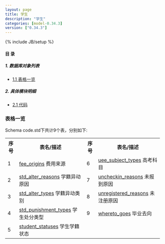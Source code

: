 ```yaml
---
layout: page
title: 学生 
description: "学生"
categories: [model-0.34.3]
version: ["0.34.3"]
---
```

{% include JB/setup %}

#### 目 录

##### 1. 数据库对象列表
  * [1.1 表格一览](index.html#表格一览)

##### 2. 具体模块明细
* [2.1 代码](/model/code/std/all.html)

### 表格一览
Schema code.std下共计9个表，分别如下:

<table class="table table-bordered table-striped table-condensed">
  <tr>
    <th class="info_header text-center">序号</th>
    <th class="info_header">表名/描述</th>
    <th class="info_header text-center">序号</th>
    <th class="info_header">表名/描述</th>
  </tr>
  <tr>
    <td>1</td>
    <td><a href="/model/code/std/all.html#表格-fee_origins-费用来源">fee_origins</a> 费用来源</td>
    <td>6</td>
    <td><a href="/model/code/std/all.html#表格-uee_subject_types-高考科目">uee_subject_types</a> 高考科目</td>
  </tr>
  <tr>
    <td>2</td>
    <td><a href="/model/code/std/all.html#表格-std_alter_reasons-学籍异动原因">std_alter_reasons</a> 学籍异动原因</td>
    <td>7</td>
    <td><a href="/model/code/std/all.html#表格-uncheckin_reasons-未报到原因">uncheckin_reasons</a> 未报到原因</td>
  </tr>
  <tr>
    <td>3</td>
    <td><a href="/model/code/std/all.html#表格-std_alter_types-学籍异动类别">std_alter_types</a> 学籍异动类别</td>
    <td>8</td>
    <td><a href="/model/code/std/all.html#表格-unregistered_reasons-未注册原因">unregistered_reasons</a> 未注册原因</td>
  </tr>
  <tr>
    <td>4</td>
    <td><a href="/model/code/std/all.html#表格-std_punishment_types-学生处分类型">std_punishment_types</a> 学生处分类型</td>
    <td>9</td>
    <td><a href="/model/code/std/all.html#表格-whereto_goes-毕业去向">whereto_goes</a> 毕业去向</td>
  </tr>
  <tr>
    <td>5</td>
    <td><a href="/model/code/std/all.html#表格-student_statuses-学生学籍状态">student_statuses</a> 学生学籍状态</td>
    <td></td>
    <td></td>
  </tr>
</table>

